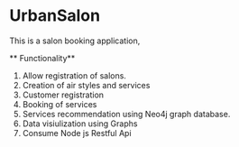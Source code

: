 # UrbanSalon

This is a salon booking application,

 ** Functionality**
 
  1. Allow registration of salons.
  2. Creation of air styles and services
  3. Customer registration
  4. Booking of services 
  5. Services recommendation using Neo4j graph database.
  6. Data visiulization using Graphs
  7. Consume Node js Restful Api
